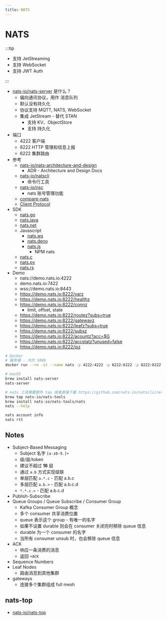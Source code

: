 ```yaml
---
title: NATS
---
```


# NATS

:::tip

- 支持 JetStreaming
- 支持 WebSocket
- 支持 JWT Auth

:::

- [nats-io/nats-server](https://github.com/nats-io/nats-server) 是什么？
  - 偏向通讯协议，用作 消息队列
  - 默认没有持久化
  - 协议支持 MQTT, NATS, WebSocket
  - 集成 JetStream - 替代 STAN
    - 支持 KV、ObjectStore
    - 支持 持久化
- 端口
  - 4222 客户端
  - 8222 HTTP 管理和信息上报
  - 6222 集群路由
- 参考
  - [nats-io/nats-architecture-and-design](https://github.com/nats-io/nats-architecture-and-design)
    - ADR - Architecture and Design Docs
  - [nats-io/natscli](https://github.com/nats-io/natscli)
    - 命令行工具
  - [nats-io/nsc](https://github.com/nats-io/nsc)
    - nats 账号管理功能
  - [compare-nats](https://docs.nats.io/compare-nats)
  - [Client Protocol](https://docs.nats.io/nats-protocol/nats-protocol)
- SDK
  - [nats.go](https://github.com/nats-io/nats.go)
  - [nats.java](https://github.com/nats-io/nats.java)
  - [nats.net](https://github.com/nats-io/nats.net)
  - Javascript
    - [nats.ws](https://github.com/nats-io/nats.ws)
    - [nats.deno](https://github.com/nats-io/nats.deno)
    - [nats.js](https://github.com/nats-io/nats.js)
      - NPM nats
  - [nats.c](https://github.com/nats-io/nats.c)
  - [nats.py](https://github.com/nats-io/nats.py)
  - [nats.rs](https://github.com/nats-io/nats.rs)
- Demo
  - nats://demo.nats.io:4222
  - demo.nats.io:7422
  - wss://demo.nats.io:8443
  - https://demo.nats.io:8222/varz
  - https://demo.nats.io:8222/healthz
  - https://demo.nats.io:8222/connz
    - limit, offset, state
  - https://demo.nats.io:8222/routez?subs=true
  - https://demo.nats.io:8222/gatewayz
  - https://demo.nats.io:8222/leafz?subs=true
  - https://demo.nats.io:8222/subsz
  - https://demo.nats.io:8222/acountz?acc=$G
  - https://demo.nats.io:8222/accstatz?unused=false
  - https://demo.nats.io:8222/jsz


```bash
# Docker
# 服务端 - 大约 10mb
docker run --rm -it --name nats -p 4222:4222 -p 6222:6222 -p 8222:8222 nats:alpine -js

# macOS
brew install nats-server
nats-server

# nats 工具需要额外 tap 或者直接下载 https://github.com/nats-io/natscli/releases
brew tap nats-io/nats-tools
brew install nats-io/nats-tools/nats
nats --help

nats account info
nats rtt
```


## Notes

- Subject-Based Messaging
  - Subject 名字 `[a-z0-9.]+`
  - 级/层/token
  - 建议不超过 **16** 层
  - 通过 `a.b` 方式实现级联
  - 单层匹配 `a.*.c` - 匹配 a.b.c
  - 多层匹配 `a.b.>` - 匹配 a.b.c.d
  - `*.*.c.>` - 匹配 a.b.c.d
- Publish-Subscribe
- Queue Groups / Queue Subscribe / Consumer Group
  - Kafka Consumer Group 概念
  - 多个 consumer 共享消费位置
  - queue 表示这个 group - 有唯一的名字
  - 如果不设置 durable 则会在 consumer 关闭完时移除 queue 信息
  - durable 为一个 consumer 的名字
  - 当所有 consumer unsub 时，也会移除 queue 信息
- ACK
  - 响应一条消费的消息
  - 返回 `+ACK`
- Sequence Numbers
- Leaf Nodes
  - 路由消息到其他集群
- gateways
  - 连接多个集群组成 full mesh

## nats-top

- [nats-io/nats-top](https://github.com/nats-io/nats-top)
